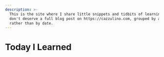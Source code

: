 ```yaml
---
description: >-
  This is the site where I share little snippets and tidbits of learnings that
  don't deserve a full blog post on https://cazzulino.com, grouped by areas,
  rather than by date.
---
```


# Today I Learned

